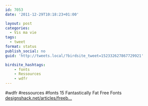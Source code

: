 ```yaml
---
id: 7053
date: '2011-12-29T10:18:23+01:00'

layout: post
categories:
  - Vis ma vie
tags:
  - tweet
format: status
publish_social: no
guid: 'http://tweets.local/?birdsite_tweet=152332627867729921'

birdsite_hashtags:
    - fonts
    - Ressources
    - wdfr
---
```


\#wdfr #ressources #fonts 15 Fantastically Fat Free Fonts [designshack.net/articles/freeb…](http://designshack.net/articles/freebies/weekly-freebies-10-fantastically-fat-free-fonts/)
